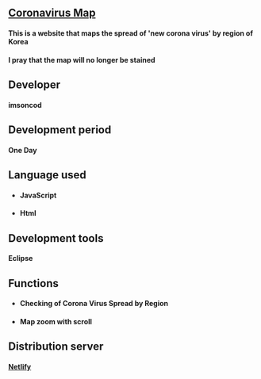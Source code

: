 ## <a href="https://coronakr.netlify.com" target="_blank">Coronavirus Map</a>
#### This is a website that maps the spread of 'new corona virus' by region of Korea
#### I pray that the map will no longer be stained
## Developer
#### imsoncod
## Development period
#### One Day
## Language used
* #### JavaScript
* #### Html
## Development tools
#### Eclipse
## Functions
* #### Checking of Corona Virus Spread by Region
* #### Map zoom with scroll
## Distribution server
#### [Netlify](https://www.netlify.com/)
